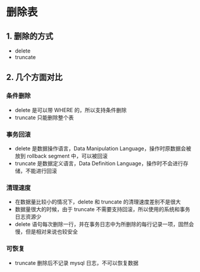 # 删除表

## 1. 删除的方式

- delete
- truncate

## 2. 几个方面对比

### 条件删除

- delete 是可以带 WHERE 的，所以支持条件删除
- truncate 只能删除整个表

### 事务回滚

- delete 是数据操作语言，Data Manipulation Language，操作时原数据会被放到 rollback segment 中，可以被回滚
- truncate 是数据定义语言，Data Definition Language，操作时不会进行存储，不能进行回滚

### 清理速度

- 在数据量比较小的情况下，delete 和 truncate 的清理速度差别不是很大
- 数据量很大的时候，由于 truncate 不需要支持回滚，所以使用的系统和事务日志资源少
- delete 语句每次删除一行，并在事务日志中为所删除的每行记录一项，固然会慢，但是相对来说也较安全

### 可恢复

- truncate 删除后不记录 mysql 日志，不可以恢复数据
